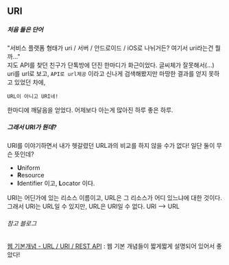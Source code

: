 ## URI

##### 처음 들은 단어

"서비스 플랫폼 형태가 uri / 서버 / 안드로이드 / iOS로 나뉘거든? 여기서 uri라는건 뭘까..."
<br>
지도 API를 찾던 친구가 단톡방에 던진 한마디가 화근이었다. 
글씨체가 잘못해서(...) uri를  url로 보고, ```API로 url제공``` 이라고 신나게 검색해봤지만 마땅한 결과를 얻지 못하고 있었던 차에,

```URL이 아니고 URI네! ```

한마디에 깨달음을 얻었다. 어제보다 아는게 많아진 하루 좋은 하루.

##### 그래서 URI가 뭔데? 

URI를 이야기하면서 내가 헷갈렸던 URL과의 비교를 하지 않을 수가 없다! 일단 둘이 무슨 뜻인데? 
- **U**niform
- **R**esource
- **I**dentifier 이고, **L**ocator 이다.

URI는 어딘가에 있는 리소스 이름이고, URL은 그 리소스가 어디 있느냐에 대한 것이다.
그래서 URI는 URL일 수 있지만, URL은 URI일 수 없다. URI --> URL <br>




###### 참고 블로그
[웹 기본개념 - URL / URI / REST API](http://jinbroing.tistory.com/68)
: 웹 기본 개념들이 짧게짧게 설명되어 있어서 좋았다!
